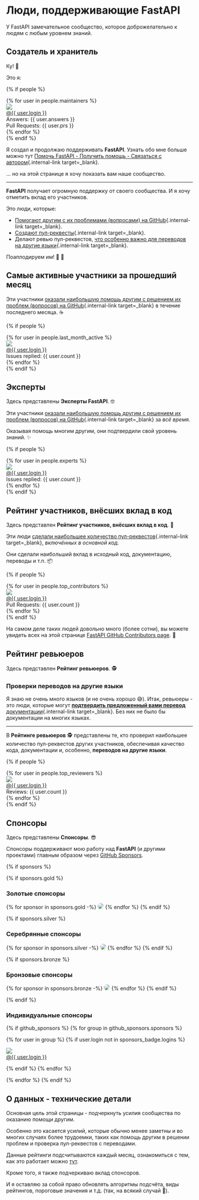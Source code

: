
# Люди, поддерживающие FastAPI

У FastAPI замечательное сообщество, которое доброжелательно к людям с любым уровнем знаний.

## Создатель и хранитель

Ку! 👋

Это я:

{% if people %}
<div class="user-list user-list-center">
{% for user in people.maintainers %}

<div class="user"><a href="{{ user.url }}" target="_blank"><div class="avatar-wrapper"><img src="{{ user.avatarUrl }}"/></div><div class="title">@{{ user.login }}</div></a> <div class="count">Answers: {{ user.answers }}</div><div class="count">Pull Requests: {{ user.prs }}</div></div>
{% endfor %}

</div>
{% endif %}

Я создал и продолжаю поддерживать **FastAPI**. Узнать обо мне больше можно тут [Помочь FastAPI - Получить помощь - Связаться с автором](help-fastapi.md#_2){.internal-link target=_blank}.

... но на этой странице я хочу показать вам наше сообщество.

---

**FastAPI** получает огромную поддержку от своего сообщества. И я хочу отметить вклад его участников.

Это люди, которые:

* [Помогают другим с их проблемами (вопросами) на GitHub](help-fastapi.md#github_1){.internal-link target=_blank}.
* [Создают пул-реквесты](help-fastapi.md#-_1){.internal-link target=_blank}.
* Делают ревью пул-реквестов, [что особенно важно для переводов на другие языки](contributing.md#_8){.internal-link target=_blank}.

Поаплодируем им! 👏 🙇

## Самые активные участники за прошедший месяц

Эти участники [оказали наибольшую помощь другим с решением их проблем (вопросов) на GitHub](help-fastapi.md#github_1){.internal-link target=_blank} в течение последнего месяца. ☕

{% if people %}
<div class="user-list user-list-center">
{% for user in people.last_month_active %}

<div class="user"><a href="{{ user.url }}" target="_blank"><div class="avatar-wrapper"><img src="{{ user.avatarUrl }}"/></div><div class="title">@{{ user.login }}</div></a> <div class="count">Issues replied: {{ user.count }}</div></div>
{% endfor %}

</div>
{% endif %}

## Эксперты

Здесь представлены **Эксперты FastAPI**. 🤓

Эти участники [оказали наибольшую помощь другим с решением их проблем (вопросов) на GitHub](help-fastapi.md#github_1){.internal-link target=_blank} за *всё время*.

Оказывая помощь многим другим, они подтвердили свой уровень знаний. ✨

{% if people %}
<div class="user-list user-list-center">
{% for user in people.experts %}

<div class="user"><a href="{{ user.url }}" target="_blank"><div class="avatar-wrapper"><img src="{{ user.avatarUrl }}"/></div><div class="title">@{{ user.login }}</div></a> <div class="count">Issues replied: {{ user.count }}</div></div>
{% endfor %}

</div>
{% endif %}

## Рейтинг участников, внёсших вклад в код

Здесь представлен **Рейтинг участников, внёсших вклад в код**. 👷

Эти люди [сделали наибольшее количество пул-реквестов](help-fastapi.md#-_1){.internal-link target=_blank}, *включённых в основной код*.

Они сделали наибольший вклад в исходный код, документацию, переводы и т.п. 📦

{% if people %}
<div class="user-list user-list-center">
{% for user in people.top_contributors %}

<div class="user"><a href="{{ user.url }}" target="_blank"><div class="avatar-wrapper"><img src="{{ user.avatarUrl }}"/></div><div class="title">@{{ user.login }}</div></a> <div class="count">Pull Requests: {{ user.count }}</div></div>
{% endfor %}

</div>
{% endif %}

На самом деле таких людей довольно много (более сотни), вы можете увидеть всех на этой странице <a href="https://github.com/tiangolo/fastapi/graphs/contributors" class="external-link" target="_blank">FastAPI GitHub Contributors page</a>. 👷

## Рейтинг ревьюеров

Здесь представлен **Рейтинг ревьюеров**. 🕵️

### Проверки переводов на другие языки

Я знаю не очень много языков (и не очень хорошо 😅).
Итак, ревьюеры - это люди, которые могут [**подтвердить предложенный вами перевод** документации](contributing.md#_8){.internal-link target=_blank}. Без них не было бы документации на многих языках.

---

В **Рейтинге ревьюеров** 🕵️ представлены те, кто проверил наибольшее количество пул-реквестов других участников, обеспечивая качество кода, документации и, особенно, **переводов на другие языки**.

{% if people %}
<div class="user-list user-list-center">
{% for user in people.top_reviewers %}

<div class="user"><a href="{{ user.url }}" target="_blank"><div class="avatar-wrapper"><img src="{{ user.avatarUrl }}"/></div><div class="title">@{{ user.login }}</div></a> <div class="count">Reviews: {{ user.count }}</div></div>
{% endfor %}

</div>
{% endif %}

## Спонсоры

Здесь представлены **Спонсоры**. 😎

Спонсоры поддерживают мою работу над **FastAPI** (и другими проектами) главным образом через <a href="https://github.com/sponsors/tiangolo" class="external-link" target="_blank">GitHub Sponsors</a>.

{% if sponsors %}

{% if sponsors.gold %}

### Золотые спонсоры

{% for sponsor in sponsors.gold -%}
<a href="{{ sponsor.url }}" target="_blank" title="{{ sponsor.title }}"><img src="{{ sponsor.img }}" style="border-radius:15px"></a>
{% endfor %}
{% endif %}

{% if sponsors.silver %}

### Серебрянные спонсоры

{% for sponsor in sponsors.silver -%}
<a href="{{ sponsor.url }}" target="_blank" title="{{ sponsor.title }}"><img src="{{ sponsor.img }}" style="border-radius:15px"></a>
{% endfor %}
{% endif %}

{% if sponsors.bronze %}

### Бронзовые спонсоры

{% for sponsor in sponsors.bronze -%}
<a href="{{ sponsor.url }}" target="_blank" title="{{ sponsor.title }}"><img src="{{ sponsor.img }}" style="border-radius:15px"></a>
{% endfor %}
{% endif %}

{% endif %}

### Индивидуальные спонсоры

{% if github_sponsors %}
{% for group in github_sponsors.sponsors %}

<div class="user-list user-list-center">

{% for user in group %}
{% if user.login not in sponsors_badge.logins %}

<div class="user"><a href="{{ user.url }}" target="_blank"><div class="avatar-wrapper"><img src="{{ user.avatarUrl }}"/></div><div class="title">@{{ user.login }}</div></a></div>

{% endif %}
{% endfor %}

</div>

{% endfor %}
{% endif %}

## О данных - технические детали

Основная цель этой страницы - подчеркнуть усилия сообщества по оказанию помощи другим.

Особенно это касается усилий, которые обычно менее заметны и во многих случаях более трудоемки, таких как помощь другим в решении проблем и проверка пул-реквестов с переводами.

Данные рейтинги подсчитываются каждый месяц, ознакомиться с тем, как это работает можно <a href="https://github.com/tiangolo/fastapi/blob/master/.github/actions/people/app/main.py" class="external-link" target="_blank">тут</a>.

Кроме того, я также подчеркиваю вклад спонсоров.

И я оставляю за собой право обновлять алгоритмы подсчёта, виды рейтингов, пороговые значения и т.д. (так, на всякий случай 🤷).
